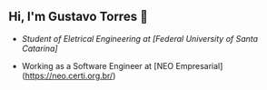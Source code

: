 ## Hi, I'm Gustavo Torres 👋

<!--
**gustavobftorres/gustavobftorres** is a ✨ _special_ ✨ repository because its `README.md` (this file) appears on your GitHub profile.

Here are some ideas to get you started:

- 🔭 I’m currently working on ...
- 🌱 I’m currently learning ...
- 👯 I’m looking to collaborate on ...
- 🤔 I’m looking for help with ...
- 💬 Ask me about ...
- 📫 How to reach me: ...
- 😄 Pronouns: ...
- ⚡ Fun fact: ...
-->

- *Student of Eletrical Engineering at [Federal University of Santa Catarina]*

- Working as a Software Engineer at [NEO Empresarial] (https://neo.certi.org.br/)
